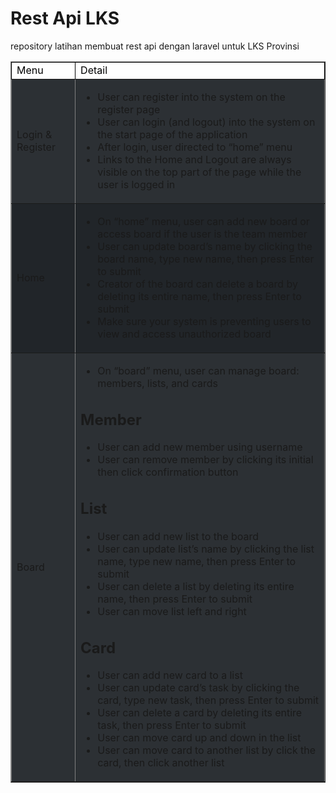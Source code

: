 # Rest Api LKS
repository latihan membuat rest api dengan laravel
untuk LKS Provinsi

<table border="1">
    <thead>
        <tr>
            <td>Menu</td>
            <td>Detail</td>
        </tr>
    </thead>
    <tbody>
        <tr>
            <td>Login & Register</td>
            <td>
                <ul>
                    <li>
                        User can register into the system on the register page
                    </li>
                    <li>
                        User can login (and logout) into the system on the start page of the application
                    </li>
                    <li>
                    After login, user directed to “home” menu
                    </li>
                    <li>
                    Links to the Home and Logout are always visible on the top part of the page
                        while the user is logged in
                    </li>
                </ul>
            </td>
        </tr>
        <tr>
            <td>
                Home
            </td>
            <td>
                <ul>
                    <li>
                        On “home” menu, user can add new board or access board if the user is the
team member
                    </li>
                    <li>
                        User can update board’s name by clicking the board name, type new name,
then press Enter to submit
                    </li>
                    <li>
                        Creator of the board can delete a board by deleting its entire name, then press
Enter to submit
                    </li>
                    <li>
                        Make sure your system is preventing users to view and access unauthorized
board
                    </li>
                </ul>
            </td>
        </tr>
        <tr>
            <td>Board</td>
            <td>
            <ul>
                <li>On “board” menu, user can manage board: members, lists, and cards</li>
            </ul>
            <h2>Member</h2>
            <ul>
                <li>User can add new member using username</li>
                <li>User can remove member by clicking its initial then click confirmation button</li>
            </ul>
            <h2>List</h2>
            <ul>
                <li>User can add new list to the board</li>
                <li>User can update list’s name by clicking the list name, type new name, then
press Enter to submit</li>
                <li>User can delete a list by deleting its entire name, then press Enter to submit</li>
                <li>User can move list left and right</li>
            </ul>
            <h2>Card</h2>
            <ul>
                <li>User can add new card to a list</li>
                <li>User can update card’s task by clicking the card, type new task, then press
Enter to submit
</li>
                <li>User can delete a card by deleting its entire task, then press Enter to submit</li>
                <li>User can move card up and down in the list
</li>
                <li>User can move card to another list by click the card, then click another list</li>
            </ul>
            </td>
        </tr>
    </tbody>
</table>

<style>
    thead tr {
        background-color: white;
        color: black;
        border-color: black;
    }
    tbody tr{
        background-color: #212529;

    }
    tbody tr:nth-child(odd){
        background-color: #2C3034;
    }
</style>